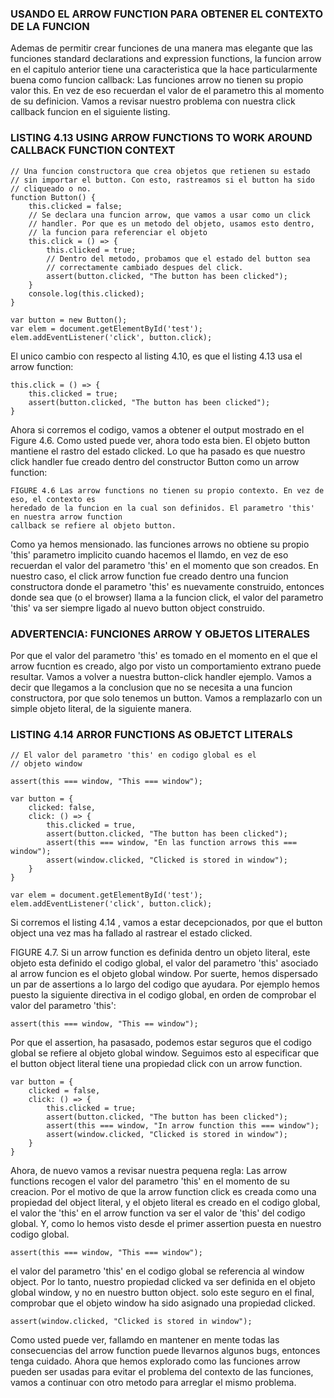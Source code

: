 ### USANDO EL ARROW FUNCTION PARA OBTENER EL CONTEXTO DE LA FUNCION
Ademas de permitir crear funciones de una manera mas elegante que las funciones
standard declarations and expression functions, la funcion arrow en el capitulo
anterior tiene una caracteristica que la hace particularmente buena como funcion
callback: Las funciones arrow no tienen su propio valor this. En vez de eso recuerdan
el valor de el parametro this al momento de su definicion. Vamos a revisar nuestro
problema con nuestra click callback funcion en el siguiente listing.

### LISTING 4.13 USING ARROW FUNCTIONS TO WORK AROUND CALLBACK FUNCTION CONTEXT
```
// Una funcion constructora que crea objetos que retienen su estado
// sin importar el button. Con esto, rastreamos si el button ha sido
// cliqueado o no.
function Button() {
    this.clicked = false;
    // Se declara una funcion arrow, que vamos a usar como un click
    // handler. Por que es un metodo del objeto, usamos esto dentro,
    // la funcion para referenciar el objeto
    this.click = () => {
        this.clicked = true;
        // Dentro del metodo, probamos que el estado del button sea
        // correctamente cambiado despues del click.
        assert(button.clicked, "The button has been clicked");
    }
    console.log(this.clicked);
}

var button = new Button();
var elem = document.getElementById('test');
elem.addEventListener('click', button.click);
```
El unico cambio con respecto al listing 4.10, es que el listing 4.13 usa el arrow function:
```
this.click = () => {
    this.clicked = true;
    assert(button.clicked, "The button has been clicked");
}
```
Ahora si corremos el codigo, vamos a obtener el output mostrado en el Figure 4.6.
Como usted puede ver, ahora todo esta bien. El objeto button mantiene el rastro del estado
clicked. Lo que ha pasado es que nuestro click handler fue creado dentro del constructor
Button como un arrow function:
```
FIGURE 4.6 Las arrow functions no tienen su propio contexto. En vez de eso, el contexto es
heredado de la funcion en la cual son definidos. El parametro 'this' en nuestra arrow function
callback se refiere al objeto button.
```
Como ya hemos mensionado. las funciones arrows no obtiene su propio 'this' parametro implicito
cuando hacemos el llamdo, en vez de eso recuerdan el valor del parametro 'this' en el momento
que son creados. En nuestro caso, el click arrow function fue creado dentro una funcion constructora
donde el parametro 'this' es nuevamente construido, entonces donde sea que (o el browser) llama a la
funcion click, el valor del parametro 'this' va ser siempre ligado al nuevo button object construido.

### ADVERTENCIA: FUNCIONES ARROW Y OBJETOS LITERALES
Por que el valor del parametro 'this' es tomado en el momento en el que el arrow
fucntion es creado, algo por visto un comportamiento extrano puede resultar. Vamos a volver
a nuestra button-click handler ejemplo. Vamos a decir que llegamos a la conclusion que no
se necesita a una funcion constructora, por que solo tenemos un button. Vamos a remplazarlo
con un simple objeto literal, de la siguiente manera.

### LISTING 4.14 ARROR FUNCTIONS AS OBJETCT LITERALS
```
// El valor del parametro 'this' en codigo global es el
// objeto window

assert(this === window, "This === window");

var button = {
	clicked: false,
	click: () => {
		this.clicked = true,
		assert(button.clicked, "The button has been clicked");
		assert(this === window, "En las function arrows this === window");
		assert(window.clicked, "Clicked is stored in window");
	}
}

var elem = document.getElementById('test');
elem.addEventListener('click', button.click);
```
Si corremos el listing 4.14 , vamos a estar decepcionados, por que el button object una vez
mas ha fallado al rastrear el estado clicked.

FIGURE 4.7. Si un arrow function es definida dentro un objeto literal, este objeto esta definido
el codigo global, el valor del parametro 'this' asociado al arrow funcion es el objeto global
window.
Por suerte, hemos dispersado un par de assertions a lo largo del codigo que ayudara. Por ejemplo
hemos puesto la siguiente directiva in el codigo global, en orden de comprobar el valor del
parametro 'this':

```
assert(this === window, "This == window");
```
Por que el assertion, ha pasasado, podemos estar seguros que el codigo global se refiere al objeto
global window.
Seguimos esto al especificar que el button object literal tiene una propiedad click con un arrow
function.

```
var button = {
    clicked = false,
    click: () => {
        this.clicked = true;
        assert(button.clicked, "The button has been clicked");
        assert(this === window, "In arrow function this === window");
        assert(window.clicked, "Clicked is stored in window");
    }
}
```
Ahora, de nuevo vamos a revisar nuestra pequena regla: Las arrow functions recogen el valor del parametro
'this' en el momento de su creacion. Por el motivo de que la arrow function click es creada como una
propiedad del object literal, y el objeto literal es creado en el codigo global, el valor the 'this' en el
arrow function va ser el valor de 'this' del codigo global. Y, como lo hemos visto desde el primer assertion
puesta en nuestro codigo global.
```
assert(this === window, "This === window");
```
el valor del parametro 'this' en el codigo global se referencia al window object. Por lo tanto, nuestro propiedad
clicked va ser definida en el objeto global window, y no en nuestro button object. solo este seguro
en el final, comprobar que el objeto window ha sido asignado una propiedad clicked.
```
assert(window.clicked, "Clicked is stored in window");
```
Como usted puede ver, fallamdo en mantener en mente todas las consecuencias del arrow function puede
llevarnos algunos bugs, entonces tenga cuidado.
Ahora que hemos explorado como las funciones arrow pueden ser usadas para evitar el problema
del contexto de las funciones, vamos a continuar con otro metodo para arreglar el mismo problema.





